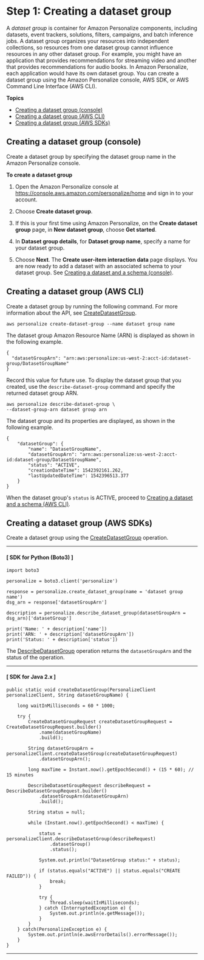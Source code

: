 # Step 1: Creating a dataset group<a name="data-prep-ds-group"></a>

A *dataset group* is container for Amazon Personalize components, including datasets, event trackers, solutions, filters, campaigns, and batch inference jobs\. A dataset group organizes your resources into independent collections, so resources from one dataset group cannot influence resources in any other dataset group\. For example, you might have an application that provides recommendations for streaming video and another that provides recommendations for audio books\. In Amazon Personalize, each application would have its own dataset group\. You can create a dataset group using the Amazon Personalize console, AWS SDK, or AWS Command Line Interface \(AWS CLI\)\.

**Topics**
+ [Creating a dataset group \(console\)](#data-prep-creating-ds-group-console)
+ [Creating a dataset group \(AWS CLI\)](#data-prep-creating-ds-group-cli)
+ [Creating a dataset group \(AWS SDKs\)](#data-prep-creating-ds-group-sdk)

## Creating a dataset group \(console\)<a name="data-prep-creating-ds-group-console"></a>

Create a dataset group by specifying the dataset group name in the Amazon Personalize console\.

**To create a dataset group**

1. Open the Amazon Personalize console at [https://console\.aws\.amazon\.com/personalize/home](https://console.aws.amazon.com/personalize/home) and sign in to your account\.

1. Choose **Create dataset group**\.

1. If this is your first time using Amazon Personalize, on the **Create dataset group** page, in **New dataset group**, choose **Get started**\.

1. In **Dataset group details**, for **Dataset group name**, specify a name for your dataset group\. 

1. Choose **Next**\. The **Create user\-item interaction data** page displays\. You are now ready to add a dataset with an associated schema to your dataset group\. See [Creating a dataset and a schema \(console\)](data-prep-creating-datasets.md#data-prep-creating-ds-console)\. 

## Creating a dataset group \(AWS CLI\)<a name="data-prep-creating-ds-group-cli"></a>

Create a dataset group by running the following command\. For more information about the API, see [CreateDatasetGroup](API_CreateDatasetGroup.md)\.

```
aws personalize create-dataset-group --name dataset group name
```

The dataset group Amazon Resource Name \(ARN\) is displayed as shown in the following example\.

```
{
  "datasetGroupArn": "arn:aws:personalize:us-west-2:acct-id:dataset-group/DatasetGroupName"
}
```

Record this value for future use\. To display the dataset group that you created, use the `describe-dataset-group` command and specify the returned dataset group ARN\.

```
aws personalize describe-dataset-group \
--dataset-group-arn dataset group arn
```

The dataset group and its properties are displayed, as shown in the following example\.

```
{
    "datasetGroup": {
        "name": "DatasetGroupName",
        "datasetGroupArn": "arn:aws:personalize:us-west-2:acct-id:dataset-group/DatasetGroupName",
        "status": "ACTIVE",
        "creationDateTime": 1542392161.262,
        "lastUpdatedDateTime": 1542396513.377
    }
}
```

When the dataset group's `status` is ACTIVE, proceed to [Creating a dataset and a schema \(AWS CLI\)](data-prep-creating-datasets.md#data-prep-creating-ds-cli)\.

## Creating a dataset group \(AWS SDKs\)<a name="data-prep-creating-ds-group-sdk"></a>

Create a dataset group using the [CreateDatasetGroup](API_CreateDatasetGroup.md) operation\.

------
#### [ SDK for Python \(Boto3\) ]

```
import boto3

personalize = boto3.client('personalize')

response = personalize.create_dataset_group(name = 'dataset group name')
dsg_arn = response['datasetGroupArn']

description = personalize.describe_dataset_group(datasetGroupArn = dsg_arn)['datasetGroup']

print('Name: ' + description['name'])
print('ARN: ' + description['datasetGroupArn'])
print('Status: ' + description['status'])
```

The [DescribeDatasetGroup](API_DescribeDatasetGroup.md) operation returns the `datasetGroupArn` and the status of the operation\.

------
#### [ SDK for Java 2\.x ]

```
public static void createDatasetGroup(PersonalizeClient personalizeClient, String datasetGroupName) {
        
    long waitInMilliseconds = 60 * 1000;

    try {
        CreateDatasetGroupRequest createDatasetGroupRequest = CreateDatasetGroupRequest.builder()
            .name(datasetGroupName)
            .build();
            
        String datasetGroupArn = personalizeClient.createDatasetGroup(createDatasetGroupRequest)
            .datasetGroupArn();

        long maxTime = Instant.now().getEpochSecond() + (15 * 60); // 15 minutes

        DescribeDatasetGroupRequest describeRequest = DescribeDatasetGroupRequest.builder()
            .datasetGroupArn(datasetGroupArn)
            .build();

        String status = null;
        
        while (Instant.now().getEpochSecond() < maxTime) {
            
            status = personalizeClient.describeDatasetGroup(describeRequest)
                .datasetGroup()
                .status();
            
            System.out.println("DatasetGroup status:" + status);

            if (status.equals("ACTIVE") || status.equals("CREATE FAILED")) {
                break;
            }
            
            try {
                Thread.sleep(waitInMilliseconds);
            } catch (InterruptedException e) {
                System.out.println(e.getMessage());
            }
        }
    } catch(PersonalizeException e) {
        System.out.println(e.awsErrorDetails().errorMessage());
    }
}
```

------